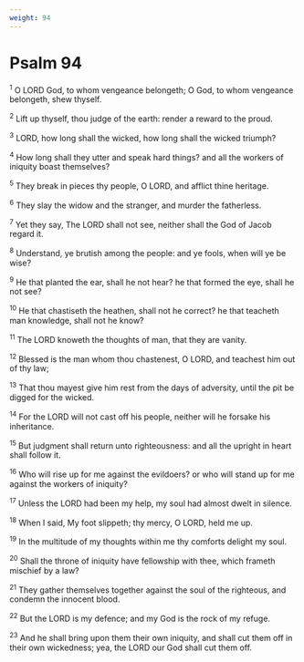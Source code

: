 ```yaml
---
weight: 94
---
```


# Psalm 94

<sup>1</sup> O LORD God, to whom vengeance belongeth; O God, to whom vengeance belongeth, shew thyself. 

<sup>2</sup> Lift up thyself, thou judge of the earth: render a reward to the proud. 

<sup>3</sup> LORD, how long shall the wicked, how long shall the wicked triumph? 

<sup>4</sup> How long shall they utter and speak hard things? and all the workers of iniquity boast themselves? 

<sup>5</sup> They break in pieces thy people, O LORD, and afflict thine heritage. 

<sup>6</sup> They slay the widow and the stranger, and murder the fatherless. 

<sup>7</sup> Yet they say, The LORD shall not see, neither shall the God of Jacob regard it. 

<sup>8</sup> Understand, ye brutish among the people: and ye fools, when will ye be wise? 

<sup>9</sup> He that planted the ear, shall he not hear? he that formed the eye, shall he not see? 

<sup>10</sup> He that chastiseth the heathen, shall not he correct? he that teacheth man knowledge, shall not he know? 

<sup>11</sup> The LORD knoweth the thoughts of man, that they are vanity. 

<sup>12</sup> Blessed is the man whom thou chastenest, O LORD, and teachest him out of thy law; 

<sup>13</sup> That thou mayest give him rest from the days of adversity, until the pit be digged for the wicked. 

<sup>14</sup> For the LORD will not cast off his people, neither will he forsake his inheritance. 

<sup>15</sup> But judgment shall return unto righteousness: and all the upright in heart shall follow it. 

<sup>16</sup> Who will rise up for me against the evildoers? or who will stand up for me against the workers of iniquity? 

<sup>17</sup> Unless the LORD had been my help, my soul had almost dwelt in silence. 

<sup>18</sup> When I said, My foot slippeth; thy mercy, O LORD, held me up. 

<sup>19</sup> In the multitude of my thoughts within me thy comforts delight my soul. 

<sup>20</sup> Shall the throne of iniquity have fellowship with thee, which frameth mischief by a law? 

<sup>21</sup> They gather themselves together against the soul of the righteous, and condemn the innocent blood. 

<sup>22</sup> But the LORD is my defence; and my God is the rock of my refuge. 

<sup>23</sup> And he shall bring upon them their own iniquity, and shall cut them off in their own wickedness; yea, the LORD our God shall cut them off. 


